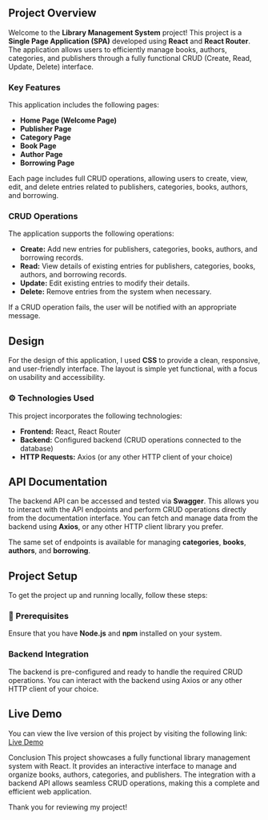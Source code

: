 
##   Project Overview

Welcome to the **Library Management System** project! This project is a **Single Page Application (SPA)** developed using **React** and **React Router**. The application allows users to efficiently manage books, authors, categories, and publishers through a fully functional CRUD (Create, Read, Update, Delete) interface.

###   Key Features

This application includes the following pages:
- **Home Page (Welcome Page)**
- **Publisher Page**
- **Category Page**
- **Book Page**
- **Author Page**
- **Borrowing Page**

Each page includes full CRUD operations, allowing users to create, view, edit, and delete entries related to publishers, categories, books, authors, and borrowing.

###  CRUD Operations

The application supports the following operations:
- **Create:** Add new entries for publishers, categories, books, authors, and borrowing records.
- **Read:** View details of existing entries for publishers, categories, books, authors, and borrowing records.
- **Update:** Edit existing entries to modify their details.
- **Delete:** Remove entries from the system when necessary.

If a CRUD operation fails, the user will be notified with an appropriate message.

##  Design

For the design of this application, I used **CSS** to provide a clean, responsive, and user-friendly interface. The layout is simple yet functional, with a focus on usability and accessibility.

### ⚙ Technologies Used

This project incorporates the following technologies:
- **Frontend:** React, React Router
- **Backend:** Configured backend (CRUD operations connected to the database)
- **HTTP Requests:** Axios (or any other HTTP client of your choice)

## API Documentation

The backend API can be accessed and tested via **Swagger**. This allows you to interact with the API endpoints and perform CRUD operations directly from the documentation interface. You can fetch and manage data from the backend using **Axios**, or any other HTTP client library you prefer.

The same set of endpoints is available for managing **categories**, **books**, **authors**, and **borrowing**.


##  Project Setup

To get the project up and running locally, follow these steps:

### 🔧 Prerequisites

Ensure that you have **Node.js** and **npm** installed on your system.

### Backend Integration
The backend is pre-configured and ready to handle the required CRUD operations. You can interact with the backend using Axios or any other HTTP client of your choice.

## Live Demo
You can view the live version of this project by visiting the following link: [Live Demo](https://libraryappmain.netlify.app/)


Conclusion
This project showcases a fully functional library management system with React. It provides an interactive interface to manage and organize books, authors, categories, and publishers. The integration with a backend API allows seamless CRUD operations, making this a complete and efficient web application.

Thank you for reviewing my project!
